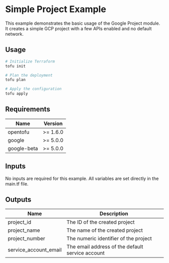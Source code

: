# Simple Project Example

This example demonstrates the basic usage of the Google Project module. It creates a simple GCP project with a few APIs enabled and no default network.

## Usage

```bash
# Initialize Terraform
tofu init

# Plan the deployment
tofu plan

# Apply the configuration
tofu apply
```

## Requirements

| Name | Version |
|------|---------|
| opentofu | >= 1.6.0 |
| google | >= 5.0.0 |
| google-beta | >= 5.0.0 |

## Inputs

No inputs are required for this example. All variables are set directly in the main.tf file.

## Outputs

| Name | Description |
|------|-------------|
| project_id | The ID of the created project |
| project_name | The name of the created project |
| project_number | The numeric identifier of the project |
| service_account_email | The email address of the default service account |